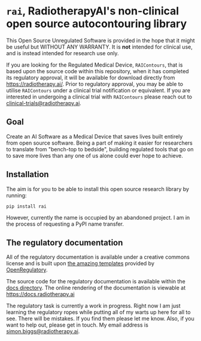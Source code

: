 # `rai`, RadiotherapyAI's non-clinical open source autocontouring library

This Open Source Unregulated Software is provided in the hope that it might be
useful but WITHOUT ANY WARRANTY. It is **not** intended for clinical use, and
is instead intended for research use only.

If you are looking for the Regulated Medical Device, `RAIContours`, that is
based upon the source code within this repository, when it has completed its
regulatory approval, it will be available for download directly from
<https://radiotherapy.ai/>. Prior to regulatory approval, you may be able to
utilise `RAIContours` under a clinical trial notification or equivalent. If you
are interested in undergoing a clinical trial with `RAIContours` please reach
out to <clinical-trials@radiotherapy.ai>.

## Goal

Create an AI Software as a Medical Device that saves lives built entirely from
open source software. Being a part of making it easier for researchers to
translate from "bench-top to bedside", building regulated tools that go on to
save more lives than any one of us alone could ever hope to achieve.

## Installation

The aim is for you to be able to install this open source research library by
running:

```
pip install rai
```

However, currently the name is occupied by an abandoned project. I am in the
process of requesting a PyPI name transfer.

## The regulatory documentation

All of the regulatory documentation is available under a creative commons
license and is built upon
[the amazing templates](https://openregulatory.com/templates/)
provided by [OpenRegulatory](https://openregulatory.com/).

The source code for the regulatory documentation is available within the
[docs directory](./docs). The online rendering of the documentation is viewable
at <https://docs.radiotherapy.ai>

The regulatory task is currently a work in progress. Right now I am just
learning the regulatory ropes while putting all of my warts up here for all to
see. There will be mistakes. If you find them please let me know. Also, if you
want to help out, please get in touch. My email address is
simon.biggs@radiotherapy.ai.

